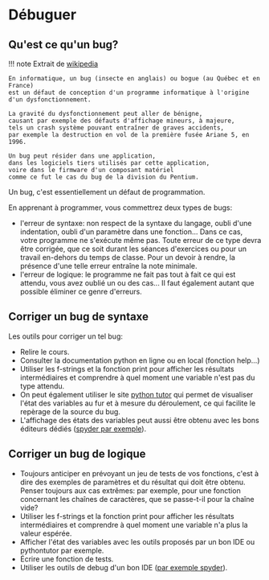 # Débuguer



## Qu'est ce qu'un bug?



!!! note 
    Extrait de [wikipedia](https://fr.wikipedia.org/wiki/Bug_(informatique))
    
    En informatique, un bug (insecte en anglais) ou bogue (au Québec et en France) 
    est un défaut de conception d'un programme informatique à l'origine d'un dysfonctionnement.

    La gravité du dysfonctionnement peut aller de bénigne, 
    causant par exemple des défauts d'affichage mineurs, à majeure, 
    tels un crash système pouvant entraîner de graves accidents, 
    par exemple la destruction en vol de la première fusée Ariane 5, en 1996.

    Un bug peut résider dans une application, 
    dans les logiciels tiers utilisés par cette application, 
    voire dans le firmware d'un composant matériel 
    comme ce fut le cas du bug de la division du Pentium. 
     
     
Un bug, c'est essentiellement un défaut de programmation.

En apprenant à programmer, vous commettrez deux types de bugs:

+ l'erreur de syntaxe: non respect de la syntaxe du langage, oubli d'une indentation, oubli d'un paramètre
dans une fonction... 
Dans ce cas, votre programme ne s'exécute même pas. Toute erreur de ce type devra être corrigée, que ce soit durant
les séances d'exercices ou pour un travail en-dehors du temps de classe. Pour un devoir à rendre, la présence
d'une telle erreur entraîne la note minimale.
+ l'erreur de logique: le programme ne fait pas tout à fait ce qui est attendu, vous avez oublié un ou des 
cas... Il faut également autant que possible éliminer ce genre d'erreurs. 


## Corriger un bug de syntaxe

Les outils pour corriger un tel bug:

+ Relire le cours.
+ Consulter la documentation python en ligne ou en local (fonction help...)
+ Utiliser les f-strings et la fonction print pour afficher les résultats intermédiaires et comprendre à
quel moment une variable n'est pas du type attendu.
+ On peut également utiliser le site [python tutor](http://pythontutor.com/visualize.html#mode=edit) qui permet
de visualiser l'état des variables au fur et à mesure du déroulement, ce qui facilite le repèrage de la source 
du bug. 
+ L'affichage des états des variables peut aussi être obtenu avec les bons éditeurs dédiés 
([spyder par exemple](https://docs.spyder-ide.org/variableexplorer.html)).



## Corriger un bug de logique



+ Toujours anticiper en prévoyant un jeu de tests de  vos fonctions, c'est à dire des exemples de paramètres
et du résultat qui doit être obtenu. Penser toujours aux cas extrêmes: par exemple, pour une fonction concernant
les chaînes de caractères, que se passe-t-il pour la chaîne vide?
+  Utiliser les f-strings et la fonction print pour afficher les résultats intermédiaires et comprendre à
quel moment une variable n'a plus la valeur espérée.
+ Afficher l'état des variables avec les outils proposés par un bon IDE ou pythontutor par exemple.
+ &Eacute;crire une fonction de tests.
+ Utiliser les outils de debug d'un bon IDE ([par exemple spyder](https://docs.spyder-ide.org/debugging.html)).


 
